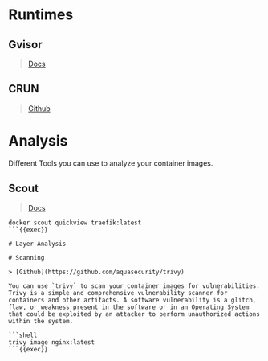 # Runtimes

## Gvisor

> [Docs](https://gvisor.dev/docs/)

## CRUN

> [Github](https://github.com/containers/crun)

# Analysis

Different Tools you can use to analyze your container images.

## Scout

> [Docs](https://docs.docker.com/scout/explore/analysis/)


```shell
docker scout quickview traefik:latest
```{{exec}}

# Layer Analysis

# Scanning

> [Github](https://github.com/aquasecurity/trivy)

You can use `trivy` to scan your container images for vulnerabilities. Trivy is a simple and comprehensive vulnerability scanner for containers and other artifacts. A software vulnerability is a glitch, flaw, or weakness present in the software or in an Operating System that could be exploited by an attacker to perform unauthorized actions within the system.

```shell
trivy image nginx:latest
```{{exec}}
